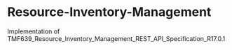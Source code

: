 # Resource-Inventory-Management
Implementation of TMF639_Resource_Inventory_Management_REST_API_Specification_R17.0.1
